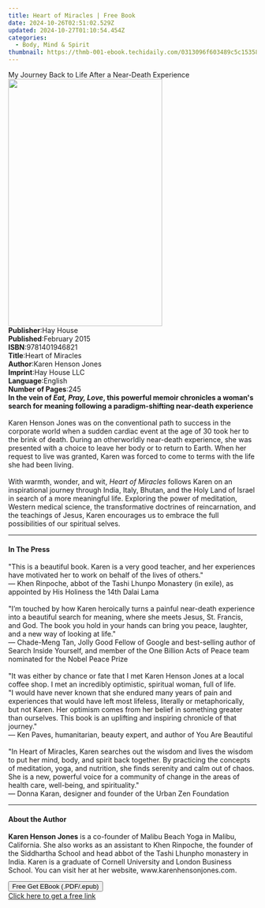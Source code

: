 ```yaml
---
title: Heart of Miracles | Free Book
date: 2024-10-26T02:51:02.529Z
updated: 2024-10-27T01:10:54.454Z
categories:
  - Body, Mind & Spirit
thumbnail: https://thmb-001-ebook.techidaily.com/0313096f603489c5c1535839e0e07fd409e12e971b8eec8971129a6e26cb1060.jpg
---
```

<main id="book-container">
  <div class="flex flex-col">
    <div class="book-brief flex-1 py-6 px-4 sm:p-6 md:py-10 md:px-8">
      <!-- brief-->
      <div class="book-brief-main">
        My Journey Back to Life After a Near-Death Experience
      </div>
    </div>
    <div
      class="book-meta-info flex-1 grid gap-4 col-start-1 col-end-3 row-start-1 sm:mb-6 sm:grid-cols-4 lg:gap-6 lg:col-start-2 lg:row-end-6 lg:row-span-6 lg:mb-0"
    >
      <div
        class="book-meta-info-left place-content-center mt-4 p-4 text-sm leading-6 col-start-2 col-span-2 dark:text-slate-400"
      >
        <img
          class="w-full h-500 object-cover rounded-lg sm:h-255 sm:col-span-2 lg:col-span-full"
          src="https://img-001-ebook.techidaily.com/ab8be384abdec752bd73cd243f00e4e1b0743960273356ae328f7f8fe25ecc22.jpg"
          alt=""
          width="312"
          height="500"
        />
      </div>
      <div
        class="book-meta-info-right mt-2 col-start-1 row-start-2 col-span-3 self-center"
      >
        <!-- meta data  -->
        <div class="flex flex-col px-4 md:px-8">
          <div class="flex-1">
            <strong>Publisher</strong>:<span class="px-2">Hay House</span>
          </div>
          <div class="flex-1">
            <strong>Published</strong>:<span class="px-2">February 2015</span>
          </div>
          <div class="flex-1">
            <strong>ISBN</strong>:<span class="px-2">9781401946821</span>
          </div>
          <div class="flex-1">
            <strong>Title</strong>:<span class="px-2">Heart of Miracles</span>
          </div>
          <div class="flex-1">
            <strong>Author</strong>:<span class="px-2">Karen Henson Jones</span>
          </div>
          <div class="flex-1">
            <strong>Imprint</strong>:<span class="px-2">Hay House LLC</span>
          </div>
          <div class="flex-1">
            <strong>Language</strong>:<span class="px-2">English</span>
          </div>
          <div class="flex-1">
            <strong>Number of Pages</strong>:<span class="px-2">245</span>
          </div>
        </div>
      </div>
    </div>
    <div class="book-description flex-1 py-6 px-4 sm:p-6 md:py-10 md:px-8">
      <div class="book-description-main">
        <div accordion-content="" id="description">
          <b
            >In the vein of&nbsp;<i>Eat, Pray, Love</i>, this powerful memoir
            chronicles a woman's search for meaning following a
            paradigm-shifting near-death experience</b
          ><br /><br />Karen Henson Jones was on the conventional path to
          success in the corporate world when a sudden cardiac event at the age
          of 30 took her to the brink of death. During an otherworldly
          near-death experience, she was presented with a choice to leave her
          body or to return to Earth. When her request to live was granted,
          Karen was forced to come to terms with the life she had been
          living.<br /><br />With warmth, wonder, and wit,&nbsp;<i
            >Heart of Miracles</i
          >&nbsp;follows Karen on an inspirational journey through India, Italy,
          Bhutan, and the Holy Land of Israel in search of a more meaningful
          life. Exploring the power of meditation, Western medical science, the
          transformative doctrines of reincarnation, and the teachings of Jesus,
          Karen encourages us to embrace the full possibilities of our spiritual
          selves.
        </div>
        <div class="accordion-fader"></div>
      </div>
    </div>
    <div class="book-excerpts flex-1 py-6 px-4 sm:p-6 md:py-10 md:px-8">
      <!-- excerpts-->
      <div class="book-excerpts-main">
        <hr />
        <h4 class="placeholder placeholder-heading">
          <span>In The Press</span>
        </h4>
        <p>
          "This is a beautiful book. Karen is a very good teacher, and her
          experiences have motivated her to work on behalf of the lives of
          others."<br />— Khen Rinpoche, abbot of the Tashi Lhunpo Monastery (in
          exile), as appointed by His Holiness the 14th Dalai Lama<br /><br />"I’m
          touched by how Karen heroically turns a painful near-death experience
          into a beautiful search for meaning, where she meets Jesus, St.
          Francis, and God. The book you hold in your hands can bring you peace,
          laughter, and a new way of looking at life."<br />— Chade-Meng Tan,
          Jolly Good Fellow of Google and best-selling author of Search Inside
          Yourself, and member of the One Billion Acts of Peace team nominated
          for the Nobel Peace Prize<br /><br />"It was either by chance or fate
          that I met Karen Henson Jones at a local coffee shop. I met an
          incredibly optimistic, spiritual woman, full of life.<br />"I would
          have never known that she endured many years of pain and experiences
          that would have left most lifeless, literally or metaphorically, but
          not Karen. Her optimism comes from her belief in something greater
          than ourselves. This book is an uplifting and inspiring chronicle of
          that journey."<br />— Ken Paves, humanitarian, beauty expert, and
          author of You Are Beautiful<br /><br />"In Heart of Miracles, Karen
          searches out the wisdom and lives the wisdom to put her mind, body,
          and spirit back together. By practicing the concepts of meditation,
          yoga, and nutrition, she finds serenity and calm out of chaos. She is
          a new, powerful voice for a community of change in the areas of health
          care, well-being, and spirituality."<br />— Donna Karan, designer and
          founder of the Urban Zen Foundation
        </p>
      </div>
    </div>
    <div class="book-about-author flex-1 py-6 px-4 sm:p-6 md:py-10 md:px-8">
      <!-- about author-->
      <div class="book-main-author-main">
        <hr />
        <h4 class="placeholder placeholder-heading">
          <span>About the Author</span>
        </h4>
        <p>
          <b>Karen Henson Jones</b> is a co-founder of Malibu Beach Yoga in
          Malibu, California. She also works as an assistant to Khen Rinpoche,
          the founder of the Siddhartha School and head abbot of the Tashi
          Lhunpho monastery in India. Karen is a graduate of Cornell University
          and London Business School. You can visit her at her website,
          www.karenhensonjones.com.
        </p>
      </div>
    </div>
    <div class="book-free-get flex-1 py-6 px-4 sm:p-6 md:py-10 md:px-8">
      <button
        id="btn-free-get"
        class="bg-blue-500 hover:bg-blue-700 text-white font-bold py-2 px-4 rounded"
      >
        Free Get EBook (.PDF/.epub)
      </button>
      <div id="countdown-display" class="px-2 text-lg mt-2"></div>
      <a
        id="free-link"
        class="hidden bg-blue-500 hover:bg-blue-700 text-white font-bold py-2 px-4 rounded"
        href="https://www.ebooks.com/en-us/book/96317446/heart-of-miracles/karen-henson-jones/"
        target="_blank"
        >Click here to get a free link</a
      >
    </div>
    <script>
      let countdownTime = 0;
      let countdownInterval = null;
      document
        .getElementById('btn-free-get')
        .addEventListener('click', startCountdown);
      function startCountdown() {
        countdownTime = new Date().getTime() + 60000 * 3;
        countdownInterval = setInterval(updateCountdown, 1000);
        document.getElementById('btn-free-get').disabled = true;
        document
          .getElementById('btn-free-get')
          .classList.add('bg-gray-500', 'cursor-not-allowed');
      }
      function updateCountdown() {
        let currentTime = new Date().getTime();
        let timeLeft = countdownTime - currentTime;
        let secondsLeft = Math.floor(timeLeft / 1000);
        document.getElementById('countdown-display').innerHTML =
          `Remaining time: ${secondsLeft} seconds.`;
        if (secondsLeft <= 0) {
          clearInterval(countdownInterval);
          document.getElementById('btn-free-get').classList.add('hidden');
          document.getElementById('free-link').classList.remove('hidden');
          document.getElementById('countdown-display').innerHTML = '';
        }
      }
    </script>
  </div>
</main>

<ins class="adsbygoogle"
      style="display:block"
      data-ad-client="ca-pub-7571918770474297"
      data-ad-slot="8358498916"
      data-ad-format="auto"
      data-full-width-responsive="true"></ins>
    